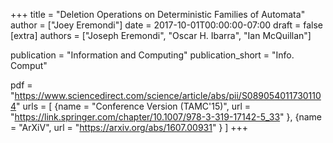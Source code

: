 +++
title = "Deletion Operations on Deterministic Families of Automata"
author = ["Joey Eremondi"]
date = 2017-10-01T00:00:00-07:00
draft = false
[extra]
authors = ["Joseph Eremondi", "Oscar H. Ibarra", "Ian McQuillan"]

publication = "Information and Computing"
publication_short = "Info. Comput"


pdf = "https://www.sciencedirect.com/science/article/abs/pii/S0890540117301104"
urls = [
{name = "Conference Version (TAMC'15)", url = "https://link.springer.com/chapter/10.1007/978-3-319-17142-5_33" },
{name = "ArXiV", url = "https://arxiv.org/abs/1607.00931"  }
]
+++
